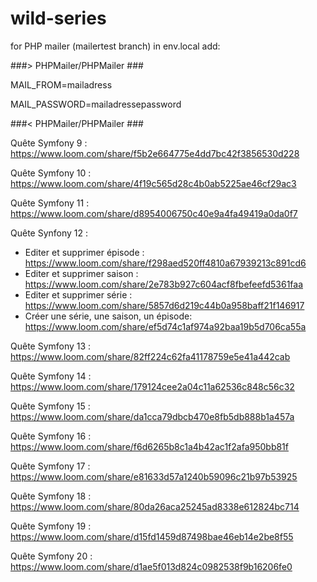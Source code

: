 # wild-series

for PHP mailer (mailertest branch)
in env.local add:

###> PHPMailer/PHPMailer ###

MAIL_FROM=mailadress

MAIL_PASSWORD=mailadressepassword

###< PHPMailer/PHPMailer ###


Quête Symfony 9 : https://www.loom.com/share/f5b2e664775e4dd7bc42f3856530d228

Quête Symfony 10 : https://www.loom.com/share/4f19c565d28c4b0ab5225ae46cf29ac3

Quête Symfony 11 : https://www.loom.com/share/d8954006750c40e9a4fa49419a0da0f7

Quête Synfony 12 : 

 - Editer et supprimer épisode : https://www.loom.com/share/f298aed520ff4810a67939213c891cd6
 - Editer et supprimer saison : https://www.loom.com/share/2e783b927c604acf8fbefeefd5361faa
 - Editer et supprimer série : https://www.loom.com/share/5857d6d219c44b0a958baff21f146917
 - Créer une série, une saison, un épisode: https://www.loom.com/share/ef5d74c1af974a92baa19b5d706ca55a

Quête Symfony 13 : https://www.loom.com/share/82ff224c62fa41178759e5e41a442cab

Quête Symfony 14 : https://www.loom.com/share/179124cee2a04c11a62536c848c56c32

Quête Symfony 15 : https://www.loom.com/share/da1cca79dbcb470e8fb5db888b1a457a

Quête Symfony 16 : https://www.loom.com/share/f6d6265b8c1a4b42ac1f2afa950bb81f

Quête Symfony 17 : https://www.loom.com/share/e81633d57a1240b59096c21b97b53925

Quête Symfony 18 : https://www.loom.com/share/80da26aca25245ad8338e612824bc714

Quête Symfony 19 : https://www.loom.com/share/d15fd1459d87498bae46eb14e2be8f55

Quête Symfony 20 : https://www.loom.com/share/d1ae5f013d824c0982538f9b16206fe0
